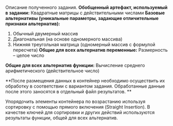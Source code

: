 Описание полученного задания.
**Обобщенный артефакт, используемый в задании:** Квадратные матрицы с действительными числами
**Базовые альтернативы
(уникальные параметры,
задающие отличительные
признаки альтернатив):**
1. Обычный двумерный
массив
2. Диагональная (на основе
одномерного массива)
3. Нижняя треугольная
матрица (одномерный массив с формулой пересчета)
**Общие для всех альтернатив переменные:** Размерность – целое число

**Общие для всех альтернатив функции:** Вычисление среднего арифметического (действительное число)

**После размещения данных в контейнер необходимо осуществить их обработку в соответствии с вариантом задания. Обработанные данные после
этого заносятся в отдельный файл результатов. **

Упорядочить элементы контейнера по возрастанию используя сортировку с помощью прямого включения (Straight Insertion). В качестве ключей для сортировки и других действий используются результаты функции, общей для всех альтернатив.
